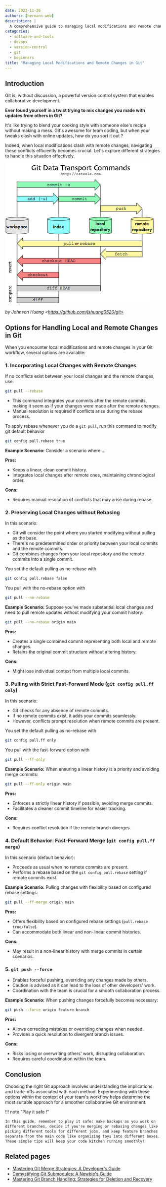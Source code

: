 ```yaml
---
date: 2023-11-26
authors: [hermann-web]
description: |
  A comprehensive guide to managing local modifications and remote changes in Git, exploring various options and their implications for seamless collaboration.
categories:
  - software-and-tools
  - devops
  - version-control
  - git
  - beginners
title: "Managing Local Modifications and Remote Changes in Git"
---
```


## Introduction

Git is, without discussion, a powerful version control system that enables collaborative development. 

__Ever found yourself in a twist trying to mix changes you made with updates from others in Git?__

It's like trying to blend your cooking style with someone else's recipe without making a mess. Git's awesome for team coding, but when your tweaks clash with online updates, how do you sort it out ?

Indeed, when local modifications clash with remote changes, navigating these conflicts efficiently becomes crucial. Let's explore different strategies to handle this situation effectively.

<!-- <figure>
  <img src="https://www.jeffirwin.xyz/posts/resources/git-transport-cmds.svg" alt="Git Data Transport Diagram">
  <figcaption>Git Data Transport Diagram</figcaption>
</figure> -->

![](./assets/git-sync-diagram.png)

<!-- more -->

*by Johnson Huang &lt;https://github.com/jshuang0520/git>*

<!-- 
<a title="Johnson Huang &lt;https://github.com/jshuang0520/git" href="https://www.jeffirwin.xyz/posts/resources/git-transport-cmds.svg"><img width="512" alt="Git Data Transport Diagram" src="https://www.jeffirwin.xyz/posts/resources/git-transport-cmds.svg"></a> -->

<!-- <a title="Johnson Huang &lt;https://github.com/jshuang0520/git" href="https://www.jeffirwin.xyz/posts/resources/git-transport-cmds.svg"><img width="512" alt="Git Data Transport Diagram" src="/web/blog/posts/software-and-tools/dev/version-control/git/assets/git-sync-diagram.png"></a> -->


## Options for Handling Local and Remote Changes in Git

When you encounter local modifications and remote changes in your Git workflow, several options are available:

### 1. Incorporating Local Changes with Remote Changes

If no conflicts exist between your local changes and the remote changes, use:

```bash
git pull --rebase
``` 

- This command integrates your commits after the remote commits, making it seem as if your changes were made after the remote changes.
- Manual resolution is required if conflicts arise during the rebase process.

To apply rebase whenever you do a `git pull`, run this command to modify git default behavior

```bash
git config pull.rebase true
```

**Example Scenario:**
Consider a scenario where ...

**Pros:**

- Keeps a linear, clean commit history.
- Integrates local changes after remote ones, maintaining chronological order.

**Cons:**

- Requires manual resolution of conflicts that may arise during rebase.

### 2. Preserving Local Changes without Rebasing

In this scenario:

- Git will consider the point where you started modifying without pulling as the base.
- There's no predetermined order or priority between your local commits and the remote commits.
- Git combines changes from your local repository and the remote commits into a single commit.

You set the default pulling as no-rebase with 
```bash
git config pull.rebase false
```

You pull with the no-rebase option with 
```bash
git pull --no-rebase
```

**Example Scenario:**
Suppose you've made substantial local changes and need to pull remote updates without modifying your commit history:

```bash
git pull --no-rebase origin main
```

**Pros:**

- Creates a single combined commit representing both local and remote changes.
- Retains the original commit structure without altering history.

**Cons:**

- Might lose individual context from multiple local commits.

### 3. Pulling with Strict Fast-Forward Mode (`git config pull.ff only`)

In this scenario:

- Git checks for any absence of remote commits.
- If no remote commits exist, it adds your commits seamlessly.
- However, conflicts prompt resolution when remote commits are present.

You set the default pulling as no-rebase with 
```bash
git config pull.ff only
```

You pull with the fast-forward option with 
```bash
git pull --ff-only
```

**Example Scenario:**
When ensuring a linear history is a priority and avoiding merge commits:

```bash
git pull --ff-only origin main
```

**Pros:**

- Enforces a strictly linear history if possible, avoiding merge commits.
- Facilitates a cleaner commit timeline for easier tracking.

**Cons:**

- Requires conflict resolution if the remote branch diverges.

### 4. Default Behavior: Fast-Forward Merge (`git config pull.ff merge`)

In this scenario (default behavior):

- Proceeds as usual when no remote commits are present.
- Performs a rebase based on the `git config pull.rebase` setting if remote commits exist.

**Example Scenario:**
Pulling changes with flexibility based on configured rebase settings:

```bash
git pull --ff-merge origin main
```

**Pros:**

- Offers flexibility based on configured rebase settings (`pull.rebase true/false`).
- Can accommodate both linear and non-linear commit histories.

**Cons:**

- May result in a non-linear history with merge commits in certain scenarios.

### 5. `git push --force`

- Enables forceful pushing, overriding any changes made by others.
- Caution is advised as it can lead to the loss of other developers' work.
- Coordination with the team is crucial for a smooth collaboration process.

**Example Scenario:**
When pushing changes forcefully becomes necessary:

```bash
git push --force origin feature-branch
```

**Pros:**

- Allows correcting mistakes or overriding changes when needed.
- Provides a quick resolution to divergent branch issues.

**Cons:**

- Risks losing or overwriting others' work, disrupting collaboration.
- Requires careful coordination within the team.



## Conclusion
Choosing the right Git approach involves understanding the implications and trade-offs associated with each method. Experimenting with these options within the context of your team's workflow helps determine the most suitable approach for a smoother collaborative Git environment.

!!! note "Play it safe !"

    In this guide, remember to play it safe: make backups as you work on different branches, decide if you're merging or rebasing changes like picking different tools for different jobs, and keep feature branches separate from the main code like organizing toys into different boxes. These simple tips will keep your code kitchen running smoothly!

## Related pages

- [Mastering Git Merge Strategies: A Developer's Guide](./sync-branches-with-conflicts.md)
- [Demystifying Git Submodules: A Newbie's Guide](./git-submodules.md)
- [Mastering Git Branch Handling: Strategies for Deletion and Recovery](./handling-branch-deletion.md)
